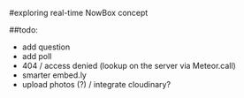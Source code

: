 #exploring real-time NowBox concept

##todo:
* add question
* add poll
* 404 / access denied (lookup on the server via Meteor.call)
* smarter embed.ly
* upload photos (?) / integrate cloudinary?
